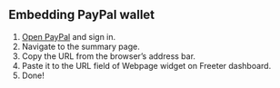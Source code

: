 ## Embedding PayPal wallet

1. <a href="{{ curItem.homeUrl|e }}" target="_blank">Open PayPal</a> and sign in.
2. Navigate to the summary page.
3. Copy the URL from the browser’s address bar.
4. Paste it to the URL field of Webpage widget on Freeter dashboard.
5. Done!
